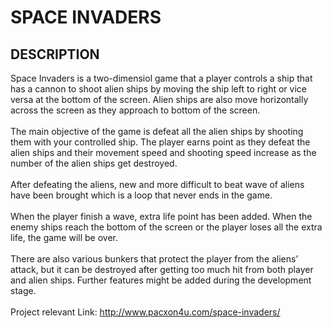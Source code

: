 # SPACE INVADERS
## DESCRIPTION <br>

Space Invaders is a two-dimensiol game that a player controls a ship that has a cannon to shoot alien ships by moving the ship left to right or vice versa at the bottom of the screen. Alien ships are also move horizontally across the screen as they approach to bottom of the screen.<br><br>
The main objective of the game is defeat all the alien ships by shooting them with your controlled ship. The player earns point as they defeat the alien ships and their movement speed and shooting speed increase as the number of the alien ships get destroyed. <br><br>
After defeating the aliens, new and more difficult to beat wave of aliens have been brought which is a loop that never ends in the game. <br><br>
When the player finish a wave, extra life point has been added. When the enemy ships reach the bottom of the screen or the player loses all the extra life, the game will be over. <br><br>
There are also various bunkers that protect the player from the aliens’ attack, but it can be destroyed after getting too much hit from both player and alien ships.
Further features might be added during the development stage.<br><br>
Project relevant Link: http://www.pacxon4u.com/space-invaders/

